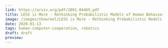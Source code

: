```yaml
---
link: https://arxiv.org/pdf/2001.04465.pdf
title: LESS is More - Rethinking Probabilistic Models of Human Behavior
image: /images/showreel/LESS is More - Rethinking Probabilistic Models of Human Behavior.jpg
date: 2020-01-13
tags: human-computer-cooperation, robotics
draft: draft
preview:
---
```



